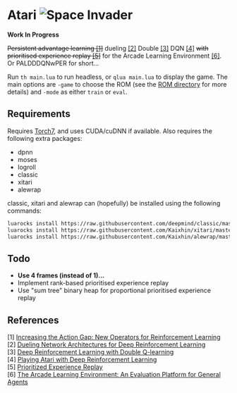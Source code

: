 # Atari ![Space Invader](http://www.rw-designer.com/cursor-view/74522.png)

**Work In Progress**

~~Persistent advantage learning [[1]](#references)~~ dueling [[2]](#references) Double [[3]](#references) DQN [[4]](#references) ~~with prioritised experience replay [[5]](#references)~~ for the Arcade Learning Environment [[6]](#references). Or PALDDDQNwPER for short...

Run `th main.lua` to run headless, or `qlua main.lua` to display the game. The main options are `-game` to choose the ROM (see the [ROM directory](roms/README.md) for more details) and `-mode` as either `train` or `eval`.

## Requirements

Requires [Torch7](http://torch.ch/), and uses CUDA/cuDNN if available. Also requires the following extra packages:

- dpnn
- moses
- logroll
- classic
- xitari
- alewrap

classic, xitari and alewrap can (hopefully) be installed using the following commands:

```sh
luarocks install https://raw.githubusercontent.com/deepmind/classic/master/rocks/classic-scm-1.rockspec
luarocks install https://raw.githubusercontent.com/Kaixhin/xitari/master/xitari-0-0.rockspec
luarocks install https://raw.githubusercontent.com/Kaixhin/alewrap/master/alewrap-0-0.rockspec
```

## Todo

- **Use 4 frames (instead of 1)...**
- Implement rank-based prioritised experience replay
- Use "sum tree" binary heap for proportional prioritised experience replay

## References

[1] [Increasing the Action Gap: New Operators for Reinforcement Learning](http://arxiv.org/abs/1512.04860)  
[2] [Dueling Network Architectures for Deep Reinforcement Learning](http://arxiv.org/abs/1511.06581)  
[3] [Deep Reinforcement Learning with Double Q-learning](http://arxiv.org/abs/1509.06461)  
[4] [Playing Atari with Deep Reinforcement Learning](http://arxiv.org/abs/1312.5602)  
[5] [Prioritized Experience Replay](http://arxiv.org/abs/1511.05952)  
[6] [The Arcade Learning Environment: An Evaluation Platform for General Agents](http://arxiv.org/abs/1207.4708)  
